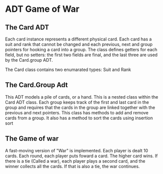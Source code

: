 # ADT Game of War

## The Card ADT
Each card instance represents a different physical card. Each card has a suit and rank that cannot be changed and each previous, next and group pointers for hooking
a card into a group. The class defines getters for each field, but no setters: the first two fields are final, and the last three are used by the Card.group ADT.

The Card class contains two enumarated types: Suit and Rank

## The Card.Group Adt
This ADT models a pile of cards, or a hand. This is a nested class within the Card ADT class. Each group keeps track of the first and last card in the group and
requires that the cards in the group are linked together with the previous and next pointers. This class has methods to add and remove cards from a group. It also
has a method to sort the cards using insertion sort

## The Game of war
A fast-moving version of "War" is implemented. Each player is dealt 10 cards. Each round, each player puts foward a card. The higher card wins. If there is a tie 
(Called a war), each player plays a second card, and the winner collects all the cards. If that is also a tie, the war continues.
